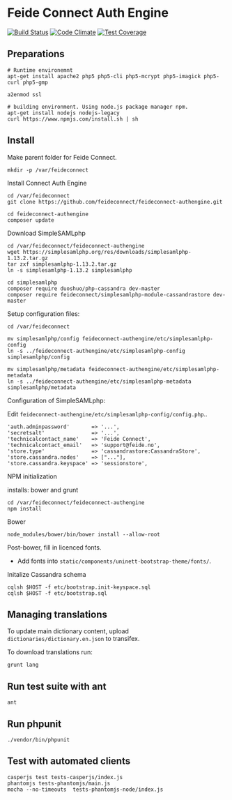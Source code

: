 # Feide Connect Auth Engine

[![Build Status](https://travis-ci.org/feideconnect/feideconnect-authengine.svg?branch=master)](https://travis-ci.org/andreassolberg/feideconnect-authengine)
[![Code Climate](https://codeclimate.com/github/feideconnect/feideconnect-authengine/badges/gpa.svg)](https://codeclimate.com/github/feideconnect/feideconnect-authengine)
[![Test Coverage](https://codeclimate.com/github/feideconnect/feideconnect-authengine/badges/coverage.svg)](https://codeclimate.com/github/feideconnect/feideconnect-authengine)

## Preparations

	# Runtime environemnt
	apt-get install apache2 php5 php5-cli php5-mcrypt php5-imagick php5-curl php5-gmp

	a2enmod ssl
 
	# building environment. Using node.js package manager npm.
	apt-get install nodejs nodejs-legacy
	curl https://www.npmjs.com/install.sh | sh

## Install

Make parent folder for Feide Connect.

	mkdir -p /var/feideconnect


Install Connect Auth Engine

	cd /var/feideconnect
	git clone https://github.com/feideconnect/feideconnect-authengine.git

	cd feideconnect-authengine
	composer update

Download SimpleSAMLphp

	cd /var/feideconnect/feideconnect-authengine
	wget https://simplesamlphp.org/res/downloads/simplesamlphp-1.13.2.tar.gz
	tar zxf simplesamlphp-1.13.2.tar.gz
	ln -s simplesamlphp-1.13.2 simplesamlphp 

	cd simplesamlphp
	composer require duoshuo/php-cassandra dev-master
	composer require feideconnect/simplesamlphp-module-cassandrastore dev-master

Setup configuration files:

	cd /var/feideconnect

	mv simplesamlphp/config feideconnect-authengine/etc/simplesamlphp-config
	ln -s ../feideconnect-authengine/etc/simplesamlphp-config simplesamlphp/config

	mv simplesamlphp/metadata feideconnect-authengine/etc/simplesamlphp-metadata
	ln -s ../feideconnect-authengine/etc/simplesamlphp-metadata simplesamlphp/metadata


Configuration of SimpleSAMLphp:


Edit `feideconnect-authengine/etc/simplesamlphp-config/config.php`..


    'auth.adminpassword'       => '...',
    'secretsalt'               => '...',
    'technicalcontact_name'    => 'Feide Connect',
    'technicalcontact_email'   => 'support@feide.no',
    'store.type'               => 'cassandrastore:CassandraStore',
    'store.cassandra.nodes'    => ["..."],
    'store.cassandra.keyspace' => 'sessionstore',


NPM initialization

installs: bower and grunt

	cd /var/feideconnect/feideconnect-authengine
	npm install

Bower

	node_modules/bower/bin/bower install --allow-root

Post-bower, fill in licenced fonts.

* Add fonts into `static/components/uninett-bootstrap-theme/fonts/`.



Initalize Cassandra schema

	cqlsh $HOST -f etc/bootstrap.init-keyspace.sql
	cqlsh $HOST -f etc/bootstrap.sql



## Managing translations



To update main dictionary content, upload `dictionaries/dictionary.en.json` to transifex.

To download translations run:

	grunt lang


## Run test suite with ant


	ant

## Run phpunit


	./vendor/bin/phpunit


## Test with automated clients


	casperjs test tests-casperjs/index.js
	phantomjs tests-phantomjs/main.js
	mocha --no-timeouts  tests-phantomjs-node/index.js









